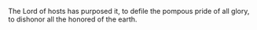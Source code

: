 The Lord of hosts has purposed it, to defile the pompous pride of all glory, to dishonor all the honored of the earth.
